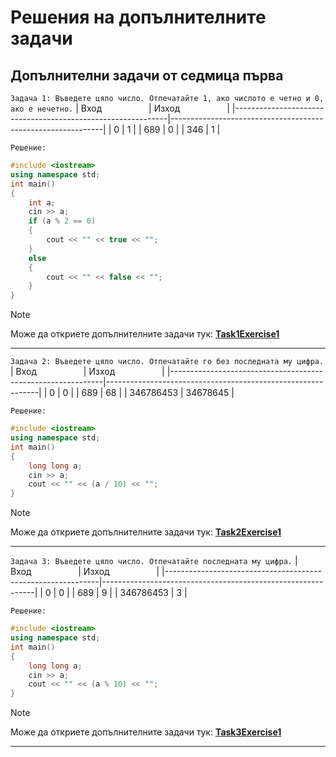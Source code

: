 # Решения на допълнителните задачи

## Допълнителни задачи от седмица първа
`Задача 1: Въведете цяло число. Отпечатайте 1, ако числото е четно и 0, ако е нечетно.`
| Вход&nbsp;&nbsp;&nbsp;&nbsp;&nbsp;&nbsp;&nbsp;&nbsp;&nbsp;&nbsp;&nbsp;&nbsp;&nbsp;&nbsp;&nbsp;&nbsp;&nbsp;&nbsp; | Изход&nbsp;&nbsp;&nbsp;&nbsp;&nbsp;&nbsp;&nbsp;&nbsp;&nbsp;&nbsp;&nbsp;&nbsp;&nbsp;&nbsp;&nbsp;&nbsp;&nbsp;&nbsp; |
|-------------------------------------------------------------|-------------------------------------------------------------|
| 0                                                          | 1                                                           |
| 689                                                          | 0                                                           |
| 346                                                          | 1                                                           |

`Решение:`
```cpp
#include <iostream>
using namespace std;
int main()
{
    int a;
    cin >> a;
	if (a % 2 == 0)
	{
		cout << "" << true << "";
	}
	else
	{
		cout << "" << false << "";
	}
}
```

> [!NOTE]
> Може да откриете допълнителните задачи тук:
>  [**Task1Exercise1**](https://github.com/cathy-09/Introduction-To-Programming/blob/main/Week%201/Tasks/cppFilesExercise1/Task1Exercise1.cpp)

<hr style="border-width: 5px !important;">

`Задача 2: Въведете цяло число. Отпечатайте го без последната му цифра.`
| Вход&nbsp;&nbsp;&nbsp;&nbsp;&nbsp;&nbsp;&nbsp;&nbsp;&nbsp;&nbsp;&nbsp;&nbsp;&nbsp;&nbsp;&nbsp;&nbsp;&nbsp;&nbsp; | Изход&nbsp;&nbsp;&nbsp;&nbsp;&nbsp;&nbsp;&nbsp;&nbsp;&nbsp;&nbsp;&nbsp;&nbsp;&nbsp;&nbsp;&nbsp;&nbsp;&nbsp;&nbsp; |
|-------------------------------------------------------------|-------------------------------------------------------------|
| 0                                                          | 0                                                           |
| 689                                                          | 68                                                           |
| 346786453                                                          | 34678645                                                           |

`Решение:`
```cpp
#include <iostream>
using namespace std;
int main()
{
	long long a;
	cin >> a;
	cout << "" << (a / 10) << "";
}
```

> [!NOTE]
> Може да откриете допълнителните задачи тук:
>  [**Task2Exercise1**](https://github.com/cathy-09/Introduction-To-Programming/blob/main/Week%201/Tasks/cppFilesExercise1/Task2Exercise1.cpp)

<hr style="border-width: 5px !important;">

`Задача 3: Въведете цяло число. Отпечатайте последната му цифра.`
| Вход&nbsp;&nbsp;&nbsp;&nbsp;&nbsp;&nbsp;&nbsp;&nbsp;&nbsp;&nbsp;&nbsp;&nbsp;&nbsp;&nbsp;&nbsp;&nbsp;&nbsp;&nbsp; | Изход&nbsp;&nbsp;&nbsp;&nbsp;&nbsp;&nbsp;&nbsp;&nbsp;&nbsp;&nbsp;&nbsp;&nbsp;&nbsp;&nbsp;&nbsp;&nbsp;&nbsp;&nbsp; |
|-------------------------------------------------------------|-------------------------------------------------------------|
| 0                                                          | 0                                                           |
| 689                                                          | 9                                                           |
| 346786453                                                          | 3                                                           |

`Решение:`
```cpp
#include <iostream>
using namespace std;
int main()
{
	long long a;
	cin >> a;
	cout << "" << (a % 10) << "";
}
```

> [!NOTE]
> Може да откриете допълнителните задачи тук:
>  [**Task3Exercise1**](https://github.com/cathy-09/Introduction-To-Programming/blob/main/Week%201/Tasks/cppFilesExercise1/Task3Exercise1.cpp)

<hr style="border-width: 5px !important;">
